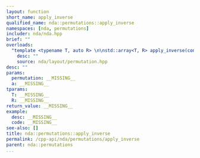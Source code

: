 ```yaml
---
layout: function
short_name: apply_inverse
qualified_name: nda::permutations::apply_inverse
namespaces: [nda, permutations]
includer: nda/nda.hpp
brief: ""
overloads:
  "template <typename T, auto R> \n\nstd::array<T, R> apply_inverse(const std::array<int, R> & permutation, const std::array<T, R> & a)":
    desc: ""
    source: nda/layout/permutation.hpp
desc: ""
params:
  permutation: __MISSING__
  a: __MISSING__
tparams:
  T: __MISSING__
  R: __MISSING__
return_value: __MISSING__
example:
  desc: __MISSING__
  code: __MISSING__
see-also: []
title: nda::permutations::apply_inverse
permalink: /cpp-api/nda/permutations/apply_inverse
parent: nda::permutations
...
```


